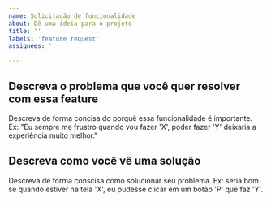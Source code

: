 ```yaml
---
name: Solicitação de funcionalidade
about: Dê uma ideia para o projeto
title: ''
labels: 'feature request'
assignees: ''

---
```


## Descreva o problema que você quer resolver com essa feature

Descreva de forma concisa do porquê essa funcionalidade é importante. Ex: "Eu sempre me frustro quando vou fazer 'X', poder fazer 'Y' deixaria a experiência muito melhor."

## Descreva como você vê uma solução

Descreva de forma conscisa como solucionar seu problema. Ex: seria bom se quando estiver na tela 'X', eu pudesse clicar em um botão 'P' que faz 'Y'.
